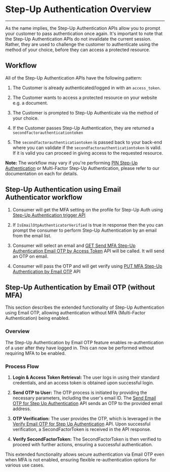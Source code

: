 # Step-Up Authentication Overview

---

As the name implies, the Step-Up Authentication APIs allow you to prompt your customer to pass authentication once again. It's important to note that the Step-Up Authentication APIs do not invalidate the current session. Rather, they are used to challenge the customer to authenticate using the method of your choice, before they can access a protected resource.

## Workflow

All of the Step-Up Authentication APIs have the following pattern:

1. The Customer is already authenticated/logged in with an `access_token`.

2. The Customer wants to access a protected resource on your website e.g. a document.

3. The Customer is prompted to Step-Up Authenticate via the method of your choice.

4. If the Customer passes Step-Up Authentication, they are returned a `secondfactorauthenticationtoken`

5. The `secondfactorauthenticationtoken` is passed back to your back-end where you can validate if the `secondfactorauthenticationtoken` is valid. If it is valid you can proceed in giving access to the requested resource.

**Note:** The workflow may vary if you're performing [PIN Step-Up Authentication](https://www.loginradius.com/legacy/docs/api/v2/customer-identity-api/step-up-authentication/pin/overview/) or Multi-Factor Step-Up Authentication, please refer to our documentation on each for details.

## Step-Up Authentication using Email Authenticator workflow

1. Consumer will get the MFA setting on the profile for Step-Up Auth using [Step-Up Authentication trigger API](https://www.loginradius.com/legacy/docs/api/v2/customer-identity-api/step-up-authentication/mfa/step-up-auth-trigger/)

2. If `IsEmailOtpAuthenticatorVerified` is true in response then the you can prompt the consumer to perform Step-Up Authentication by an email from the email list.

3. Consumer will select an email and [GET Send MFA Step-Up Authentication Email OTP by Access Token](https://www.loginradius.com/legacy/docs/api/v2/customer-identity-api/step-up-authentication/mfa/send-mfa-step-up-auth-email-otp-by-access-token/) API will be called. It will send an OTP on email.

4. Consumer will pass the OTP and will get verify using [PUT MFA Step-Up Authentication by Email OTP](https://www.loginradius.com/legacy/docs/api/v2/customer-identity-api/step-up-authentication/mfa/mfa-step-up-authentication-by-email-otp/) API

## Step-Up Authentication by Email OTP (without MFA)

This section describes the extended functionality of Step-Up Authentication using Email OTP, allowing authentication without MFA (Multi-Factor Authentication) being enabled.

### Overview

The Step-Up Authentication by Email OTP feature enables re-authentication of a user after they have logged in. This can now be performed without requiring MFA to be enabled.

### Process Flow

1. **Login & Access Token Retrieval:** The user logs in using their standard credentials, and an access token is obtained upon successful login.

2. **Send OTP to User:** The OTP process is initiated by providing the necessary parameters, including the user's email ID. The [Send Email OTP for Step Up Authentication](https://www.loginradius.com/legacy/docs/api/v2/customer-identity-api/step-up-authentication/send-email-otp-for-step-up-auth-without-mfa/) API sends an OTP to the provided email address.

3. **OTP Verification:** The user provides the OTP, which is leveraged in the [Verify Email OTP for Step Up Authentication](https://www.loginradius.com/legacy/docs/api/v2/customer-identity-api/step-up-authentication/verify-email-otp-for-step-up-auth-without-mfa/) API. Upon successful verification, a SecondFactorToken is received in the API response.

4. **Verify SecondFactorToken:** The SecondFactorToken is then verified to proceed with further actions, ensuring a successful authentication.

This extended functionality allows secure authentication via Email OTP even when MFA is not enabled, ensuring flexible re-authentication options for various use cases.